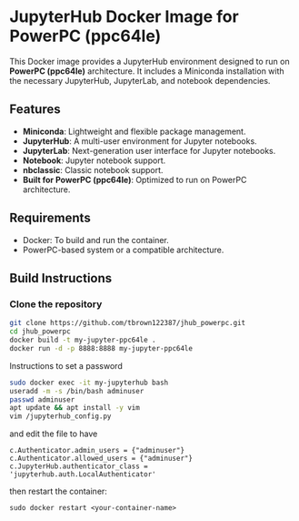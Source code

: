 # JupyterHub Docker Image for PowerPC (ppc64le)

This Docker image provides a JupyterHub environment designed to run on **PowerPC (ppc64le)** architecture. It includes a Miniconda installation with the necessary JupyterHub, JupyterLab, and notebook dependencies.

## Features
- **Miniconda**: Lightweight and flexible package management.
- **JupyterHub**: A multi-user environment for Jupyter notebooks.
- **JupyterLab**: Next-generation user interface for Jupyter notebooks.
- **Notebook**: Jupyter notebook support.
- **nbclassic**: Classic notebook support.
- **Built for PowerPC (ppc64le)**: Optimized to run on PowerPC architecture.

## Requirements
- Docker: To build and run the container.
- PowerPC-based system or a compatible architecture.

## Build Instructions

### Clone the repository

```bash
git clone https://github.com/tbrown122387/jhub_powerpc.git
cd jhub_powerpc
docker build -t my-jupyter-ppc64le .
docker run -d -p 8888:8888 my-jupyter-ppc64le
```

Instructions to set a password
```bash
sudo docker exec -it my-jupyterhub bash
useradd -m -s /bin/bash adminuser
passwd adminuser
apt update && apt install -y vim
vim /jupyterhub_config.py
```

and edit the file to have

```
c.Authenticator.admin_users = {"adminuser"}
c.Authenticator.allowed_users = {"adminuser"}
c.JupyterHub.authenticator_class = 'jupyterhub.auth.LocalAuthenticator'
```

then restart the container:
```
sudo docker restart <your-container-name>
```
